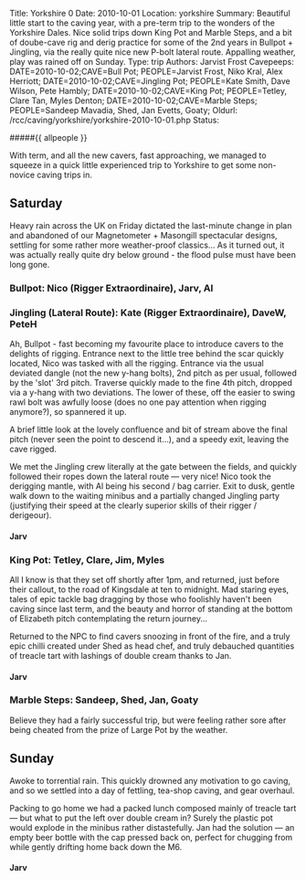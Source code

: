 Title: Yorkshire 0
Date: 2010-10-01
Location: yorkshire
Summary: Beautiful little start to the caving year, with a pre-term trip to the wonders of the Yorkshire Dales. Nice solid trips down King Pot and Marble Steps, and a bit of doube-cave rig and derig practice for some of the 2nd years in Bullpot + Jingling, via the really quite nice new P-bolt lateral route. Appalling weather, play was rained off on Sunday.
Type: trip
Authors: Jarvist Frost
Cavepeeps: DATE=2010-10-02;CAVE=Bull Pot; PEOPLE=Jarvist Frost, Niko Kral, Alex Herriott;
           DATE=2010-10-02;CAVE=Jingling Pot; PEOPLE=Kate Smith, Dave Wilson, Pete Hambly;
           DATE=2010-10-02;CAVE=King Pot; PEOPLE=Tetley, Clare Tan, Myles Denton;
           DATE=2010-10-02;CAVE=Marble Steps; PEOPLE=Sandeep Mavadia, Shed, Jan Evetts, Goaty;
Oldurl: /rcc/caving/yorkshire/yorkshire-2010-10-01.php
Status:

#####{{ allpeople }}

With term, and all the new cavers, fast approaching, we managed to squeeze in a quick little experienced trip to Yorkshire to get some non-novice caving trips in.

##  Saturday

Heavy rain across the UK on Friday dictated the last-minute change in plan and abandoned of our Magnetometer + Masongill spectacular designs, settling for some rather more weather-proof classics... As it turned out, it was actually really quite dry below ground - the flood pulse must have been long gone.

###  Bullpot: Nico (Rigger Extraordinaire), Jarv, Al

###  Jingling (Lateral Route): Kate (Rigger Extraordinaire), DaveW, PeteH

Ah, Bullpot - fast becoming my favourite place to introduce cavers to the delights of rigging. Entrance next to the little tree behind the scar quickly located, Nico was tasked with all the rigging. Entrance via the usual deviated dangle (not the new y-hang bolts), 2nd pitch as per usual, followed by the 'slot' 3rd pitch. Traverse quickly made to the fine 4th pitch, dropped via a y-hang with two deviations. The lower of these, off the easier to swing rawl bolt was awfully loose (does no one pay attention when rigging anymore?), so spannered it up.

A brief little look at the lovely confluence and bit of stream above the final pitch (never seen the point to descend it...), and a speedy exit, leaving the cave rigged.

We met the Jingling crew literally at the gate between the fields, and quickly followed their ropes down the lateral route — very nice! Nico took the derigging mantle, with Al being his second / bag carrier. Exit to dusk, gentle walk down to the waiting minibus and a partially changed Jingling party (justifying their speed at the clearly superior skills of their rigger / derigeour).

####  Jarv

###  King Pot: Tetley, Clare, Jim, Myles

All I know is that they set off shortly after 1pm, and returned, just before their callout, to the road of Kingsdale at ten to midnight. Mad staring eyes, tales of epic tackle bag dragging by those who foolishly haven't been caving since last term, and the beauty and horror of standing at the bottom of Elizabeth pitch contemplating the return journey...

Returned to the NPC to find cavers snoozing in front of the fire, and a truly epic chilli created under Shed as head chef, and truly debauched quantities of treacle tart with lashings of double cream thanks to Jan.

####  Jarv

###  Marble Steps: Sandeep, Shed, Jan, Goaty

Believe they had a fairly successful trip, but were feeling rather sore after being cheated from the prize of Large Pot by the weather.

##  Sunday

Awoke to torrential rain. This quickly drowned any motivation to go caving, and so we settled into a day of fettling, tea-shop caving, and gear overhaul.

Packing to go home we had a packed lunch composed mainly of treacle tart — but what to put the left over double cream in? Surely the plastic pot would explode in the minibus rather distastefully. Jan had the solution — an empty beer bottle with the cap pressed back on, perfect for chugging from while gently drifting home back down the M6.

####  Jarv

